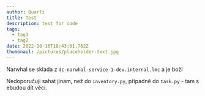 ```yaml
---
author: Quartz
title: Test
description: test for code
tags:
  - tag1
  - tag2
date: 2022-10-16T18:43:01.762Z
thumbnail: /pictures/placeholder-text.jpg
---
```

N﻿arwhal se sklada z `dc-narwhal-service-1-dev.internal.lmc` a je boží

N﻿edoporučuji sahat jinam, než do `inventory.py`, případně do `task.py` - tam s ebudou dít věci.